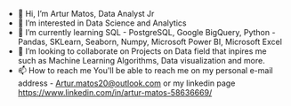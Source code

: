 - 👋 Hi, I’m Artur Matos, Data Analyst Jr
- 👀 I’m interested in Data Science and Analytics
- 🌱 I’m currently learning SQL - PostgreSQL, Google BigQuery, Python - Pandas, SKLearn, Seaborn, Numpy, Microsoft Power BI, Microsoft Excel
- 💞️ I’m looking to collaborate on Projects on Data field that inpires me such as Machine Learning Algorithms, Data visualization and more.
- 📫 How to reach me You'll be able to reach me on my personal e-mail address - Artur.matos20@outlook.com or my linkedin page 
https://www.linkedin.com/in/artur-matos-58636669/
<!---
Armatos20/Armatos20 is a ✨ special ✨ repository because its `README.md` (this file) appears on your GitHub profile.
You can click the Preview link to take a look at your changes.
--->
